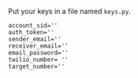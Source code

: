Put your keys in a file named `keys.py`.

```
account_sid=''
auth_token=''
sender_email=''
receiver_email=''
email_password=''
twilio_number= ''
target_number=''
```